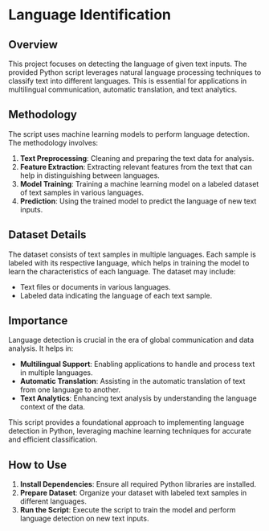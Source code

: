 # Language Identification

## Overview
This project focuses on detecting the language of given text inputs. The provided Python script leverages natural language processing techniques to classify text into different languages. This is essential for applications in multilingual communication, automatic translation, and text analytics.

## Methodology
The script uses machine learning models to perform language detection. The methodology involves:

1. **Text Preprocessing**: Cleaning and preparing the text data for analysis.
2. **Feature Extraction**: Extracting relevant features from the text that can help in distinguishing between languages.
3. **Model Training**: Training a machine learning model on a labeled dataset of text samples in various languages.
4. **Prediction**: Using the trained model to predict the language of new text inputs.

## Dataset Details
The dataset consists of text samples in multiple languages. Each sample is labeled with its respective language, which helps in training the model to learn the characteristics of each language. The dataset may include:

- Text files or documents in various languages.
- Labeled data indicating the language of each text sample.

## Importance
Language detection is crucial in the era of global communication and data analysis. It helps in:

- **Multilingual Support**: Enabling applications to handle and process text in multiple languages.
- **Automatic Translation**: Assisting in the automatic translation of text from one language to another.
- **Text Analytics**: Enhancing text analysis by understanding the language context of the data.

This script provides a foundational approach to implementing language detection in Python, leveraging machine learning techniques for accurate and efficient classification.

## How to Use
1. **Install Dependencies**: Ensure all required Python libraries are installed.
2. **Prepare Dataset**: Organize your dataset with labeled text samples in different languages.
3. **Run the Script**: Execute the script to train the model and perform language detection on new text inputs.
